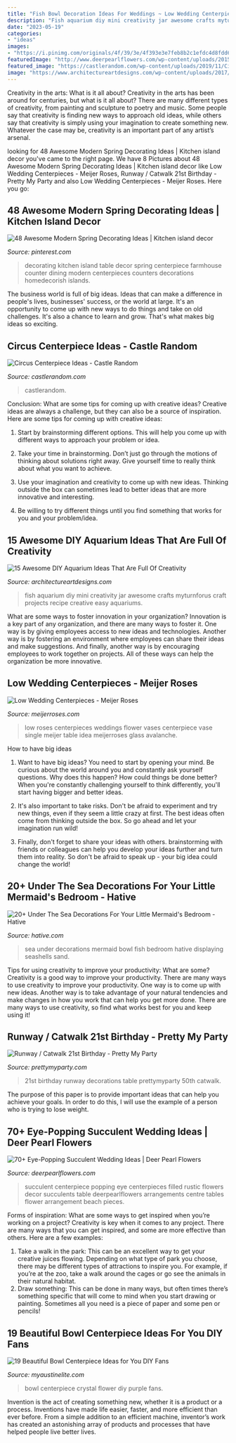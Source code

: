 ```yaml
---
title: "Fish Bowl Decoration Ideas For Weddings ~ Low Wedding Centerpieces"
description: "Fish aquarium diy mini creativity jar awesome crafts myturnforus craft projects recipe creative easy aquariums"
date: "2023-05-19"
categories:
- "ideas"
images:
- "https://i.pinimg.com/originals/4f/39/3e/4f393e3e7feb8b2c1efdc4d8fdd6995c.jpg"
featuredImage: "http://www.deerpearlflowers.com/wp-content/uploads/2015/04/succulent-filled-wedding-centerpiece-for-rustic-wedding.jpg"
featured_image: "https://castlerandom.com/wp-content/uploads/2019/11/Circus-Centerpiece-3.jpg"
image: "https://www.architectureartdesigns.com/wp-content/uploads/2017/12/15-Awesome-DIY-Aquarium-Ideas-That-Are-Full-Of-Creativity-5.jpg"
---
```



Creativity in the arts: What is it all about?
Creativity in the arts has been around for centuries, but what is it all about? There are many different types of creativity, from painting and sculpture to poetry and music. Some people say that creativity is finding new ways to approach old ideas, while others say that creativity is simply using your imagination to create something new. Whatever the case may be, creativity is an important part of any artist’s arsenal.

	

		
looking for 48 Awesome Modern Spring Decorating Ideas | Kitchen island decor you've came to the right page. We have 8 Pictures about 48 Awesome Modern Spring Decorating Ideas | Kitchen island decor like Low Wedding Centerpieces - Meijer Roses, Runway / Catwalk 21st Birthday - Pretty My Party and also Low Wedding Centerpieces - Meijer Roses. Here you go:
		
    
## 48 Awesome Modern Spring Decorating Ideas | Kitchen Island Decor

<img loading=lazy src="https://i.pinimg.com/originals/4f/39/3e/4f393e3e7feb8b2c1efdc4d8fdd6995c.jpg" onerror="this.onerror=null;this.src='https://tse1.mm.bing.net/th?id=OIP.66bUlRNiw0MEfyIN9JQiXAHaLL&amp;pid=15.1';" alt="48 Awesome Modern Spring Decorating Ideas | Kitchen island decor">

_Source: pinterest.com_

>decorating kitchen island table decor spring centerpiece farmhouse counter dining modern centerpieces counters decorations homedecorish islands. 

	

The business world is full of big ideas. Ideas that can make a difference in people's lives, businesses' success, or the world at large. It's an opportunity to come up with new ways to do things and take on old challenges. It's also a chance to learn and grow. That's what makes big ideas so exciting.

    
## Circus Centerpiece Ideas - Castle Random

<img loading=lazy src="https://castlerandom.com/wp-content/uploads/2019/11/Circus-Centerpiece-3.jpg" onerror="this.onerror=null;this.src='https://tse2.mm.bing.net/th?id=OIP.kjrhiVvk5gJ2rk4dJQnsVgHaLG&amp;pid=15.1';" alt="Circus Centerpiece Ideas - Castle Random">

_Source: castlerandom.com_

>castlerandom. 

	

Conclusion: What are some tips for coming up with creative ideas?
Creative ideas are always a challenge, but they can also be a source of inspiration. Here are some tips for coming up with creative ideas:
1. Start by brainstorming different options. This will help you come up with different ways to approach your problem or idea.

2. Take your time in brainstorming. Don’t just go through the motions of thinking about solutions right away. Give yourself time to really think about what you want to achieve.

3. Use your imagination and creativity to come up with new ideas. Thinking outside the box can sometimes lead to better ideas that are more innovative and interesting.

4. Be willing to try different things until you find something that works for you and your problem/idea.

    
## 15 Awesome DIY Aquarium Ideas That Are Full Of Creativity

<img loading=lazy src="https://www.architectureartdesigns.com/wp-content/uploads/2017/12/15-Awesome-DIY-Aquarium-Ideas-That-Are-Full-Of-Creativity-5.jpg" onerror="this.onerror=null;this.src='https://tse1.mm.bing.net/th?id=OIP.hb9o3QwSVQjH2kjfyrWA4wHaKf&amp;pid=15.1';" alt="15 Awesome DIY Aquarium Ideas That Are Full Of Creativity">

_Source: architectureartdesigns.com_

>fish aquarium diy mini creativity jar awesome crafts myturnforus craft projects recipe creative easy aquariums. 

	

What are some ways to foster innovation in your organization?
Innovation is a key part of any organization, and there are many ways to foster it. One way is by giving employees access to new ideas and technologies. Another way is by fostering an environment where employees can share their ideas and make suggestions. And finally, another way is by encouraging employees to work together on projects. All of these ways can help the organization be more innovative.

    
## Low Wedding Centerpieces - Meijer Roses

<img loading=lazy src="http://meijerroses.com/wp-content/uploads/2015/08/low-wedding-centerpiece-1.jpg" onerror="this.onerror=null;this.src='https://tse4.mm.bing.net/th?id=OIP.KsZw8KfDybIxlvIoHSh8XgHaLH&amp;pid=15.1';" alt="Low Wedding Centerpieces - Meijer Roses">

_Source: meijerroses.com_

>low roses centerpieces weddings flower vases centerpiece vase single meijer table idea meijerroses glass avalanche. 

	

How to have big ideas
1. Want to have big ideas? You need to start by opening your mind. Be curious about the world around you and constantly ask yourself questions. Why does this happen? How could things be done better? When you're constantly challenging yourself to think differently, you'll start having bigger and better ideas.
2. It's also important to take risks. Don't be afraid to experiment and try new things, even if they seem a little crazy at first. The best ideas often come from thinking outside the box. So go ahead and let your imagination run wild!

3. Finally, don't forget to share your ideas with others. brainstorming with friends or colleagues can help you develop your ideas further and turn them into reality. So don't be afraid to speak up - your big idea could change the world!

    
## 20+ Under The Sea Decorations For Your Little Mermaid&#039;s Bedroom - Hative

<img loading=lazy src="https://hative.com/wp-content/uploads/2017/09/under-the-sea-decorations/28-under-the-sea-decorations.jpg" onerror="this.onerror=null;this.src='https://tse4.mm.bing.net/th?id=OIP.uAQM54_lD4Q8pJn97IV_YgHaJ4&amp;pid=15.1';" alt="20+ Under The Sea Decorations For Your Little Mermaid&#039;s Bedroom - Hative">

_Source: hative.com_

>sea under decorations mermaid bowl fish bedroom hative displaying seashells sand. 

	

Tips for using creativity to improve your productivity: What are some?
Creativity is a good way to improve your productivity. There are many ways to use creativity to improve your productivity. One way is to come up with new ideas. Another way is to take advantage of your natural tendencies and make changes in how you work that can help you get more done. There are many ways to use creativity, so find what works best for you and keep using it!

    
## Runway / Catwalk 21st Birthday - Pretty My Party

<img loading=lazy src="https://www.prettymyparty.com/wp-content/uploads/2012/05/catwwalkfeature.jpg" onerror="this.onerror=null;this.src='https://tse4.mm.bing.net/th?id=OIP.hhdpwJcXAFKLSttn_y8noAHaD9&amp;pid=15.1';" alt="Runway / Catwalk 21st Birthday - Pretty My Party">

_Source: prettymyparty.com_

>21st birthday runway decorations table prettymyparty 50th catwalk. 

	

The purpose of this paper is to provide important ideas that can help you achieve your goals. In order to do this, I will use the example of a person who is trying to lose weight.

    
## 70+ Eye-Popping Succulent Wedding Ideas | Deer Pearl Flowers

<img loading=lazy src="http://www.deerpearlflowers.com/wp-content/uploads/2015/04/succulent-filled-wedding-centerpiece-for-rustic-wedding.jpg" onerror="this.onerror=null;this.src='https://tse4.mm.bing.net/th?id=OIP.WyNLhQVlLh1uwmvRpuB-LAHaLH&amp;pid=15.1';" alt="70+ Eye-Popping Succulent Wedding Ideas | Deer Pearl Flowers">

_Source: deerpearlflowers.com_

>succulent centerpiece popping eye centerpieces filled rustic flowers decor succulents table deerpearlflowers arrangements centre tables flower arrangement beach pieces. 

	

Forms of inspiration: What are some ways to get inspired when you’re working on a project?
Creativity is key when it comes to any project. There are many ways that you can get inspired, and some are more effective than others. Here are a few examples: 
1. Take a walk in the park: This can be an excellent way to get your creative juices flowing. Depending on what type of park you choose, there may be different types of attractions to inspire you. For example, if you’re at the zoo, take a walk around the cages or go see the animals in their natural habitat. 
2. Draw something: This can be done in many ways, but often times there’s something specific that will come to mind when you start drawing or painting. Sometimes all you need is a piece of paper and some pen or pencils!

    
## 19 Beautiful Bowl Centerpiece Ideas For You DIY Fans

<img loading=lazy src="http://www.myaustinelite.com/wp-content/uploads/2015/01/bowl-centerpiece-ideas-with-clear-crystal-and-purple-flower.jpg" onerror="this.onerror=null;this.src='https://tse1.mm.bing.net/th?id=OIP.Xvqh1rNPbg2aZUld8inl9wHaJ4&amp;pid=15.1';" alt="19 Beautiful Bowl Centerpiece Ideas for You DIY Fans">

_Source: myaustinelite.com_

>bowl centerpiece crystal flower diy purple fans. 

	

Invention is the act of creating something new, whether it is a product or a process. Inventions have made life easier, faster, and more efficient than ever before. From a simple addition to an efficient machine, inventor’s work has created an astonishing array of products and processes that have helped people live better lives.

